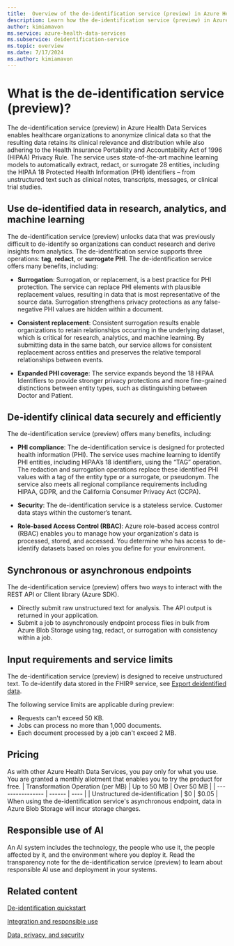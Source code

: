 ```yaml
---
title:  Overview of the de-identification service (preview) in Azure Health Data Services
description: Learn how the de-identification service (preview) in Azure Health Data Services anonymizes clinical data, ensuring HIPAA compliance while retaining data relevance for research and analytics.
author: kimiamavon
ms.service: azure-health-data-services
ms.subservice: deidentification-service
ms.topic: overview
ms.date: 7/17/2024
ms.author: kimiamavon
---
```


# What is the de-identification service (preview)?

The de-identification service (preview) in Azure Health Data Services enables healthcare organizations to anonymize clinical data so that the resulting data retains its clinical relevance and distribution while also adhering to the Health Insurance Portability and Accountability Act of 1996 (HIPAA) Privacy Rule. The service uses state-of-the-art machine learning models to automatically extract, redact, or surrogate 28 entities, including the HIPAA 18 Protected Health Information (PHI) identifiers – from unstructured text such as clinical notes, transcripts, messages, or clinical trial studies.

## Use de-identified data in research, analytics, and machine learning

The de-identification service (preview) unlocks data that was previously difficult to de-identify so organizations can conduct research and derive insights from analytics. The de-identification service supports three operations: **tag**, **redact**, or **surrogate PHI**. The de-identification service offers many benefits, including:

- **Surrogation**: Surrogation, or replacement, is a best practice for PHI protection. The service can replace PHI elements with plausible replacement values, resulting in data that is most representative of the source data. Surrogation strengthens privacy protections as any false-negative PHI values are hidden within a document.

- **Consistent replacement**: Consistent surrogation results enable organizations to retain relationships occurring in the underlying dataset, which is critical for research, analytics, and machine learning. By submitting data in the same batch, our service allows for consistent replacement across entities and preserves the relative temporal relationships between events.

- **Expanded PHI coverage**: The service expands beyond the 18 HIPAA Identifiers to provide stronger privacy protections and more fine-grained distinctions between entity types, such as distinguishing between Doctor and Patient.

## De-identify clinical data securely and efficiently

The de-identification service (preview) offers many benefits, including:

- **PHI compliance**: The de-identification service is designed for protected health information (PHI). The service uses machine learning to identify PHI entities, including HIPAA’s 18 identifiers, using the “TAG” operation. The redaction and surrogation operations replace these identified PHI values with a tag of the entity type or a surrogate, or pseudonym. The service also meets all regional compliance requirements including HIPAA, GDPR, and the California Consumer Privacy Act (CCPA).

- **Security**: The de-identification service is a stateless service. Customer data stays within the customer’s tenant.

- **Role-based Access Control (RBAC)**: Azure role-based access control (RBAC) enables you to manage how your organization's data is processed, stored, and accessed. You determine who has access to de-identify datasets based on roles you define for your environment.

## Synchronous or asynchronous endpoints

The de-identification service (preview) offers two ways to interact with the REST API or Client library (Azure SDK).

- Directly submit raw unstructured text for analysis. The API output is returned in your application.
- Submit a job to asynchronously endpoint process files in bulk from Azure Blob Storage using tag, redact, or surrogation with consistency within a job.

## Input requirements and service limits

The de-identification service (preview) is designed to receive unstructured text. To de-identify data stored in the FHIR&reg; service, see [Export deidentified data](/azure/healthcare-apis/fhir/deidentified-export).

The following service limits are applicable during preview:
- Requests can't exceed 50 KB.
- Jobs can process no more than 1,000 documents.
- Each document processed by a job can't exceed 2 MB.

## Pricing
As with other Azure Health Data Services, you pay only for what you use. You are granted a monthly allotment that enables you to try the product for free.
| Transformation Operation (per MB) | Up to 50 MB | Over 50 MB |
| ---------------- | ------ | ---- |
| Unstructured de-identification | $0 | $0.05 |
When using the de-identification service's asynchronous endpoint, data in Azure Blob Storage will incur storage charges.

## Responsible use of AI

An AI system includes the technology, the people who use it, the people affected by it, and the environment where you deploy it. Read the transparency note for the de-identification service (preview) to learn about responsible AI use and deployment in your systems.

## Related content

[De-identification quickstart](quickstart.md)

[Integration and responsible use](/legal/cognitive-services/language-service/guidance-integration-responsible-use?context=%2Fazure%2Fai-services%2Flanguage-service%2Fcontext%2Fcontext)

[Data, privacy, and security](/legal/cognitive-services/language-service/data-privacy?context=%2Fazure%2Fai-services%2Flanguage-service%2Fcontext%2Fcontext)
